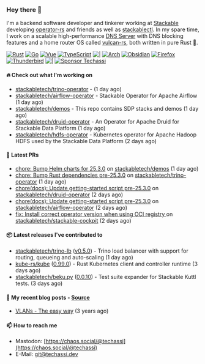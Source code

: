 ### Hey there 👋

I'm a backend software developer and tinkerer working at [Stackable][stackable] developing
[operator-rs][op-rs] and friends as well as [stackablectl][sctl]. In my spare time, I work
on a scalable high-performance [DNS Server][portal] with DNS blocking features and a home
router OS called [vulcan-rs][vulcan], both written in pure Rust 🦀.

[sctl]: https://github.com/stackabletech/stackable-cockpit
[op-rs]: https://github.com/stackabletech/operator-rs
[stackable]: https://github.com/stackabletech
[portal]: https://github.com/portal-rs/portal
[vulcan]: https://github.com/vulcan-rs

[![Rust](https://img.shields.io/badge/-Rust-141414?style=flat&logo=rust&logoColor=%23f97f39)](https://www.rust-lang.org/)
[![Go](https://img.shields.io/badge/-Go-141414?style=flat&logo=go&logoColor=%23f97f39)](https://go.dev/)
[![Vue](https://img.shields.io/badge/-Vue-141414?style=flat&logo=vuedotjs&logoColor=%23f97f39)](https://vuejs.org/)
[![TypeScript](https://img.shields.io/badge/-TypeScript-141414?style=flat&logo=typescript&logoColor=%23f97f39)](https://www.typescriptlang.org/)
![|](https://img.shields.io/badge/-%7C-141414?style=flat&logoColor=%23f97f39)
[![Arch](https://img.shields.io/badge/-Arch-141414?style=flat&logo=archlinux&logoColor=%23f97f39)](https://archlinux.org/)
[![Obsidian](https://img.shields.io/badge/-Obsidian-141414?style=flat&logo=obsidian&logoColor=%23f97f39)](https://obsidian.md/)
[![Firefox](https://img.shields.io/badge/-Firefox-141414?style=flat&logo=firefox&logoColor=%23f97f39)](https://www.mozilla.org/en-US/firefox/new/)
[![Thunderbird](https://img.shields.io/badge/-Thunderbird-141414?style=flat&logo=thunderbird&logoColor=%23f97f39)](https://www.thunderbird.net/en-US/)
![|](https://img.shields.io/badge/-%7C-141414?style=flat&logoColor=%23f97f39)
[![Sponsor Techassi](https://img.shields.io/badge/-Sponsor-141414?style=flat&logo=github&logoColor=%23f97f39)](https://github.com/sponsors/Techassi)

#### 🔥 Check out what I'm working on


- [stackabletech/trino-operator](https://github.com/stackabletech/trino-operator) -  (1 day ago)
- [stackabletech/airflow-operator](https://github.com/stackabletech/airflow-operator) - Stackable Operator for Apache Airflow (1 day ago)
- [stackabletech/demos](https://github.com/stackabletech/demos) - This repo contains SDP stacks and demos (1 day ago)
- [stackabletech/druid-operator](https://github.com/stackabletech/druid-operator) - An Operator for Apache Druid for Stackable Data Platform (1 day ago)
- [stackabletech/hdfs-operator](https://github.com/stackabletech/hdfs-operator) - Kubernetes operator for Apache Hadoop HDFS used by the Stackable Data Platform (2 days ago)

#### 🧪 Latest PRs


- [chore: Bump Helm charts for 25.3.0](https://github.com/stackabletech/demos/pull/169) on [stackabletech/demos](https://github.com/stackabletech/demos) (1 day ago)
- [chore: Bump Rust dependencies pre-25.3.0](https://github.com/stackabletech/trino-operator/pull/722) on [stackabletech/trino-operator](https://github.com/stackabletech/trino-operator) (1 day ago)
- [chore(docs): Update getting-started script pre-25.3.0](https://github.com/stackabletech/druid-operator/pull/699) on [stackabletech/druid-operator](https://github.com/stackabletech/druid-operator) (2 days ago)
- [chore(docs): Update getting-started script pre-25.3.0](https://github.com/stackabletech/airflow-operator/pull/595) on [stackabletech/airflow-operator](https://github.com/stackabletech/airflow-operator) (2 days ago)
- [fix: Install correct operator version when using OCI registry ](https://github.com/stackabletech/stackable-cockpit/pull/360) on [stackabletech/stackable-cockpit](https://github.com/stackabletech/stackable-cockpit) (2 days ago)

#### 📦 Latest releases I've contributed to


- [stackabletech/trino-lb](https://github.com/stackabletech/trino-lb/releases/tag/v0.5.0) ([v0.5.0](https://github.com/stackabletech/trino-lb/releases/tag/v0.5.0)) - Trino load balancer with support for routing, queueing and auto-scaling (1 day ago)
- [kube-rs/kube](https://github.com/kube-rs/kube/releases/tag/0.99.0) ([0.99.0](https://github.com/kube-rs/kube/releases/tag/0.99.0)) - Rust Kubernetes client and controller runtime (3 days ago)
- [stackabletech/beku.py](https://github.com/stackabletech/beku.py/releases/tag/0.0.10) ([0.0.10](https://github.com/stackabletech/beku.py/releases/tag/0.0.10)) - Test suite expander for Stackable Kuttl tests. (3 days ago)

#### 📜 My recent blog posts - [Source](https://github.com/Techassi/page)


- [VLANs - The easy way](https://techassi.dev/posts/vlans-the-easy-way/) (3 years ago)

#### 📫 How to reach me

- Mastodon: [https://chaos.social/@techassi](https://chaos.social/@techassi)
- E-Mail: git@techassi.dev
